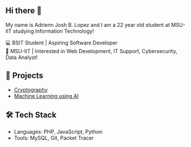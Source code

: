 ## Hi there 👋
My name is Adrienn Josh B. Lopez and I am a 22 year old student at MSU-IIT studying Information Technology!

💻 BSIT Student | Aspiring Software Developer  
📍 MSU-IIT | Interested in Web Development, IT Support, Cybersecurity, Data Analyst!

## 🚀 Projects
- [Cryptography](https://github.com/Sh0jie3/cryptography-activities)  
- [Machine Learning using AI](https://github.com/Sh0jie3/machine-learning-ai)  

## 🛠️ Tech Stack
- Languages: PHP, JavaScript, Python 
- Tools: MySQL, Git, Packet Tracer
